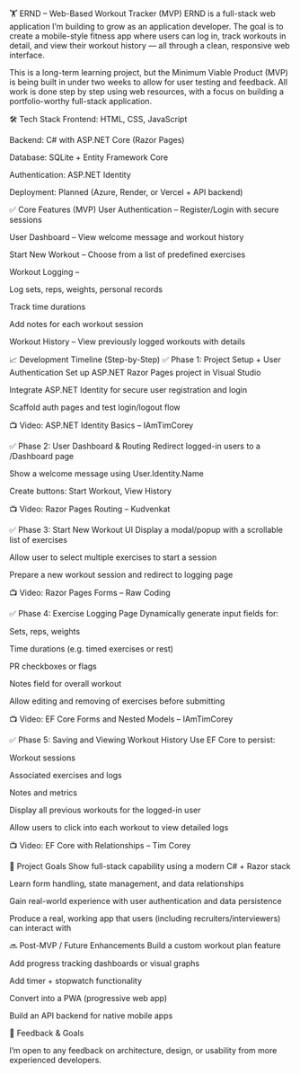 🏋️ ERND – Web-Based Workout Tracker (MVP)
ERND is a full-stack web application I’m building to grow as an application developer. The goal is to create a mobile-style fitness app where users can log in, track workouts in detail, and view their workout history — all through a clean, responsive web interface.

This is a long-term learning project, but the Minimum Viable Product (MVP) is being built in under two weeks to allow for user testing and feedback. All work is done step by step using web resources, with a focus on building a portfolio-worthy full-stack application.

🛠️ Tech Stack
Frontend: HTML, CSS, JavaScript

Backend: C# with ASP.NET Core (Razor Pages)

Database: SQLite + Entity Framework Core

Authentication: ASP.NET Identity

Deployment: Planned (Azure, Render, or Vercel + API backend)

✅ Core Features (MVP)
User Authentication – Register/Login with secure sessions

User Dashboard – View welcome message and workout history

Start New Workout – Choose from a list of predefined exercises

Workout Logging –

Log sets, reps, weights, personal records

Track time durations

Add notes for each workout session

Workout History – View previously logged workouts with details

📈 Development Timeline (Step-by-Step)
✅ Phase 1: Project Setup + User Authentication
Set up ASP.NET Razor Pages project in Visual Studio

Integrate ASP.NET Identity for secure user registration and login

Scaffold auth pages and test login/logout flow

📺 Video:
ASP.NET Identity Basics – IAmTimCorey

✅ Phase 2: User Dashboard & Routing
Redirect logged-in users to a /Dashboard page

Show a welcome message using User.Identity.Name

Create buttons: Start Workout, View History

📺 Video:
Razor Pages Routing – Kudvenkat

✅ Phase 3: Start New Workout UI
Display a modal/popup with a scrollable list of exercises

Allow user to select multiple exercises to start a session

Prepare a new workout session and redirect to logging page

📺 Video:
Razor Pages Forms – Raw Coding

✅ Phase 4: Exercise Logging Page
Dynamically generate input fields for:

Sets, reps, weights

Time durations (e.g. timed exercises or rest)

PR checkboxes or flags

Notes field for overall workout

Allow editing and removing of exercises before submitting

📺 Video:
EF Core Forms and Nested Models – IAmTimCorey

✅ Phase 5: Saving and Viewing Workout History
Use EF Core to persist:

Workout sessions

Associated exercises and logs

Notes and metrics

Display all previous workouts for the logged-in user

Allow users to click into each workout to view detailed logs

📺 Video:
EF Core with Relationships – Tim Corey

🧠 Project Goals
Show full-stack capability using a modern C# + Razor stack

Learn form handling, state management, and data relationships

Gain real-world experience with user authentication and data persistence

Produce a real, working app that users (including recruiters/interviewers) can interact with

🔜 Post-MVP / Future Enhancements
Build a custom workout plan feature

Add progress tracking dashboards or visual graphs

Add timer + stopwatch functionality

Convert into a PWA (progressive web app)

Build an API backend for native mobile apps

💬 Feedback & Goals

I’m open to any feedback on architecture, design, or usability from more experienced developers.
